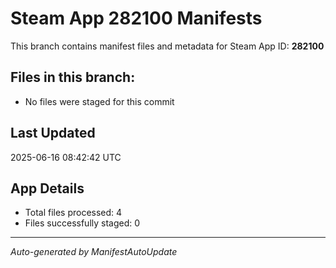 # Steam App 282100 Manifests

This branch contains manifest files and metadata for Steam App ID: **282100**

## Files in this branch:
- No files were staged for this commit

## Last Updated
2025-06-16 08:42:42 UTC

## App Details
- Total files processed: 4
- Files successfully staged: 0

---
*Auto-generated by ManifestAutoUpdate*
